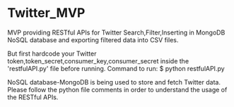 # Twitter_MVP
MVP providing RESTful APIs for Twitter Search,Filter,Inserting in MongoDB NoSQL database and exporting filtered data into CSV files.

But first hardcode your Twitter token,token_secret,consumer_key,consumer_secret inside the 'restfulAPI.py' file before running.
Command to run:
$ python restfulAPI.py

NoSQL database-MongoDB is being used to store and fetch Twitter data.
Please follow the python file comments in order to understand the usage of the RESTful APIs.


